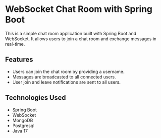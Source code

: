 
# WebSocket Chat Room with Spring Boot
This is a simple chat room application built with Spring Boot and WebSocket. It allows users to join a chat room and exchange messages in real-time.

## Features

- Users can join the chat room by providing a username.
- Messages are broadcasted to all connected users.
- User join and leave notifications are sent to all users.

## Technologies Used

- Spring Boot
- WebSocket
- MongoDB
- Postgresql
- Java 17


